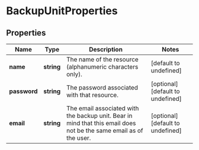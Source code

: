 # BackupUnitProperties

## Properties
| Name | Type | Description | Notes |
| ------------ | ------------- | ------------- | ------------- |
| **name** | **string** | The name of the  resource (alphanumeric characters only). | [default to undefined] |
| **password** | **string** | The password associated with that resource. | [optional] [default to undefined] |
| **email** | **string** | The email associated with the backup unit. Bear in mind that this email does not be the same email as of the user. | [optional] [default to undefined] |


